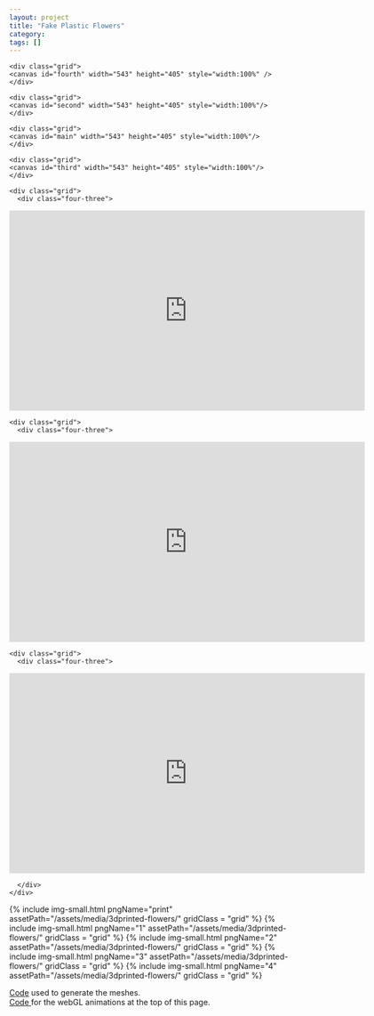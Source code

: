 ```yaml
---
layout: project
title: "Fake Plastic Flowers"
category: 
tags: []
---
```

<div class="content-container">
<div class="index-content">
<div class="grid-gutter"></div><div class="grid-sizer"></div>

    <div class="grid">
    <canvas id="fourth" width="543" height="405" style="width:100%" />
    </div>

    <div class="grid">
    <canvas id="second" width="543" height="405" style="width:100%"/>
    </div>

    <div class="grid">
    <canvas id="main" width="543" height="405" style="width:100%"/>
    </div>

    <div class="grid">
    <canvas id="third" width="543" height="405" style="width:100%"/>
    </div>

    <div class="grid">
      <div class="four-three">
<iframe width="640" height="360" src="https://www.youtube.com/embed/O86vjf7FDpA?rel=0&autoplay=1&loop=1;showinfo=0" frameborder="0" allowfullscreen></iframe>
      </div>
    </div>

    <div class="grid">
      <div class="four-three">
<iframe width="640" height="360" src="https://www.youtube.com/embed/1B9BDeb0X30?rel=0&autoplay=1&loop=1;showinfo=0" frameborder="0" allowfullscreen></iframe>
      </div>
    </div>

    <div class="grid">
      <div class="four-three">

<iframe width="640" height="360" src="https://www.youtube.com/embed/QoIx8TX2LGA?rel=0&autoplay=1&loop=1;showinfo=0" frameborder="0" allowfullscreen></iframe>

      </div>
    </div>



  {% include img-small.html pngName="print" assetPath="/assets/media/3dprinted-flowers/" gridClass = "grid" %}
  {% include img-small.html pngName="1" assetPath="/assets/media/3dprinted-flowers/" gridClass = "grid" %}
  {% include img-small.html pngName="2" assetPath="/assets/media/3dprinted-flowers/" gridClass = "grid" %}
  {% include img-small.html pngName="3" assetPath="/assets/media/3dprinted-flowers/" gridClass = "grid" %}
  {% include img-small.html pngName="4" assetPath="/assets/media/3dprinted-flowers/" gridClass = "grid" %}

  <div class = "grid l3">
  <a href ="https://github.com/edap/flowers">Code</a> used to generate the meshes.<br/>
  <a href="https://github.com/edap/edap.github.com/blob/master/demo/3dprinteflowers-webgl/src/webgl_test/core.cljs"> Code </a>for the webGL animations at the top of this page.
  </div>

</div>
</div>
<script src="/assets/media/3dprinted-flowers/core.js" type="text/javascript"></script>


